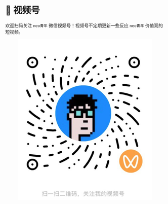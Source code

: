 # 📱 视频号

欢迎扫码关注 `neo青年` 微信视频号！视频号不定期更新一些反应 `neo青年` 价值观的短视频。

<figure><img src="../.gitbook/assets/WechatIMG3431.jpg" alt=""><figcaption></figcaption></figure>
